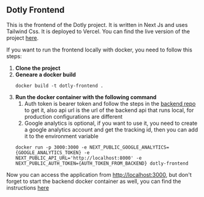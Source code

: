 ## Dotly Frontend

This is the frontend of the Dotly project. It is written in Next Js and uses Tailwind Css. It is deployed to Vercel. You can find the live version of the project [here](https://dotly.net/). 

If you want to run the frontend locally with docker, you need to follow this steps:

1. **Clone the project**
2. **Geneare a docker build** 
    ```
    docker build -t dotly-frontend .
   ```
3. **Run the docker container with the following command**
   1. Auth token is bearer token and follow the steps in the [backend repo](https://github.com/justmert/dotly-backend) to get it, also api url is the url of the backend api that runs local, for production configurations are different
   2. Google analytics is optional, if you want to use it, you need to create a google analytics account and get the tracking id, then you can add it to the environment variable
   ```
   docker run -p 3000:3000 -e NEXT_PUBLIC_GOOGLE_ANALYTICS={GOOGLE_ANALYTICS_TOKEN} -e NEXT_PUBLIC_API_URL='http://localhost:8000' -e NEXT_PUBLIC_AUTH_TOKEN={AUTH_TOKEN_FROM_BACKEND} dotly-frontend
   ```

Now you can access the application from [http://localhost:3000](http://localhost:3000), but don't forget to start the backend docker container as well, you can find the instructions [here](https://github.com/justmert/dotly-backend)
